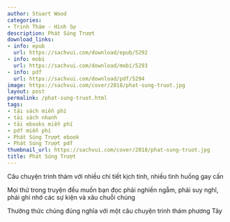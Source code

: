 ```yaml
---
author: Stuart Wood
categories:
- Trinh Thám - Hình Sự
description: Phát Súng Trượt
download_links:
- info: epub
  url: https://sachvui.com/download/epub/5292
- info: mobi
  url: https://sachvui.com/download/mobi/5293
- info: pdf
  url: https://sachvui.com/download/pdf/5294
image: https://sachvui.com/cover/2018/phat-sung-truot.jpg
layout: post
permalink: /phat-sung-truot.html
tags:
- tải sách miễn phí
- tải sách nhanh
- tải ebooks miễn phí
- pdf miễn phí
- Phát Súng Trượt ebook
- Phát Súng Trượt pdf
thumbnail_url: https://sachvui.com/cover/2018/phat-sung-truot.jpg
title: Phát Súng Trượt
---
```


 <div class="item-desc text-justify"> <p>Câu chuyện trinh thám với nhiều chi tiết kịch tính, nhiều tình huống gay cấn</p><p>Mọi thứ trong truyện đều muốn bạn đọc phải nghiền ngẫm, phải suy nghĩ, phải ghi nhớ các sự kiện và xâu chuỗi chúng</p><p>Thưởng thức chúng đúng nghĩa với một câu chuyện trinh thám phương Tây</p> </div>